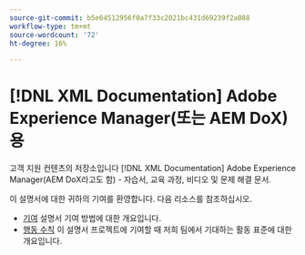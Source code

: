```yaml
---
source-git-commit: b5e64512956f0a7f33c2021bc431d69239f2a088
workflow-type: tm+mt
source-wordcount: '72'
ht-degree: 16%

---
```

# [!DNL XML Documentation] Adobe Experience Manager(또는 AEM DoX)용

고객 지원 컨텐츠의 저장소입니다 [!DNL XML Documentation] Adobe Experience Manager(AEM DoX라고도 함) - 자습서, 교육 과정, 비디오 및 문제 해결 문서.

이 설명서에 대한 귀하의 기여를 환영합니다. 다음 리소스를 참조하십시오.

* [기여](contributing.md) 설명서 기여 방법에 대한 개요입니다.
* [행동 수칙](code-of-conduct.md) 이 설명서 프로젝트에 기여할 때 저희 팀에서 기대하는 활동 표준에 대한 개요입니다.
